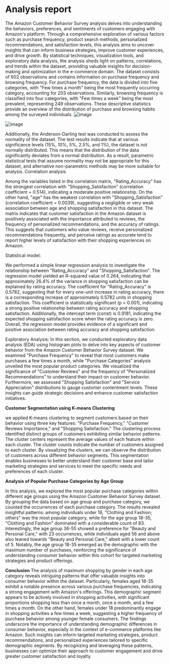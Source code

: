 # Analysis report 

The Amazon Customer Behavior Survey analysis delves into understanding the behaviors, preferences, and sentiments of customers engaging with Amazon's platform. Through a comprehensive exploration of various factors such as purchase frequency, product search methods, personalized recommendations, and satisfaction levels, this analysis aims to uncover insights that can inform business strategies, improve customer experiences, and drive growth. By statistical techniques, visualization tools, and exploratory data analysis, the analysis sheds light on patterns, correlations, and trends within the dataset, providing valuable insights for decision-making and optimization in the e-commerce domain. The dataset consists of 602 observations and contains information on purchase frequency and browsing frequency.
 For purchase frequency, the data is divided into five categories, with "Few times a month" being the most frequently occurring category, accounting for 203 observations. Similarly, browsing frequency is classified into four categories, with "Few times a week" being the most prevalent, representing 249 observations. 
These descriptive statistics provide an overview of the distribution of purchase and browsing habits among the surveyed individuals.
![image](https://github.com/vinodhinidevaraj/amazon_customer_behavior_survey_analysis/assets/145280558/0dc45054-e732-4dd5-a913-6c4f71391022)


![image](https://github.com/vinodhinidevaraj/amazon_customer_behavior_survey_analysis/assets/145280558/eb16f577-be2c-41e3-9f06-a780c74ebbf1)


             
Additionally, the Anderson-Darling test was conducted to assess the normality of the dataset. The test results indicate that at various significance levels (15%, 10%, 5%, 2.5%, and 1%), the dataset is not normally distributed. 
This means that the distribution of the data significantly deviates from a normal distribution.  As a result, parametric statistical tests that assume normality may not be appropriate for this dataset, and alternative non-parametric methods may be more suitable for analysis.
Correlation analysis 

Among the variables listed in the correlation matrix, "Rating_Accuracy" has the strongest correlation with "Shopping_Satisfaction" (correlation coefficient = 0.514), indicating a moderate positive relationship. On the other hand, "age" has the weakest correlation with "Shopping_Satisfaction" (correlation coefficient = 0.0039), suggesting a negligible or very weak association between age and shopping satisfaction in this dataset.
The matrix indicates that customer satisfaction in the Amazon dataset is positively associated with the importance attributed to reviews, the frequency of personalized recommendations, and the accuracy of ratings. This suggests that customers who value reviews, receive personalized recommendations frequently, and perceive ratings as accurate tend to report higher levels of satisfaction with their shopping experiences on Amazon.

Statistical model:


We performed a simple linear regression analysis to investigate the relationship between "Rating_Accuracy" and "Shopping_Satisfaction". The regression model yielded an R-squared value of 0.264, indicating that approximately 26.4% of the variance in shopping satisfaction can be explained by rating accuracy. The coefficient for "Rating_Accuracy" is 0.5782, suggesting that for every one-unit increase in rating accuracy, there is a corresponding increase of approximately 0.5782 units in shopping satisfaction. This coefficient is statistically significant (p < 0.001), indicating a strong positive relationship between rating accuracy and shopping satisfaction. Additionally, the intercept term (const) is 0.9181, indicating the expected shopping satisfaction score when the rating accuracy is zero. Overall, the regression model provides evidence of a significant and positive association between rating accuracy and shopping satisfaction.

Exploratory Analysis:
In this section, we conducted exploratory data analysis (EDA) using histogram plots to delve into key aspects of customer behavior from the Amazon Customer Behavior Survey dataset. We examined "Purchase Frequency" to reveal that most customers make purchases a few times a month, while "Purchase Categories" analysis unveiled the most popular product categories. We visualized the significance of "Customer Reviews" and the frequency of "Personalized Recommendations" to understand their impact on customer behavior. Furthermore, we assessed "Shopping Satisfaction" and "Service Appreciation" distributions to gauge customer contentment levels. These insights can guide strategic decisions and enhance customer satisfaction initiatives.


**Customer Segmentation using K-means Clustering**
                   



                      
we applied K-means clustering to segment customers based on their behavior using three key features: "Purchase Frequency," "Customer Reviews Importance," and "Shopping Satisfaction." The clustering process identified distinct groups of customers exhibiting similar behavior patterns. The cluster centers represent the average values of each feature within each cluster. The cluster counts indicate the number of customers assigned to each cluster. By visualizing the clusters, we can observe the distribution of customers across different behavior segments. This segmentation enables businesses to better understand their customer base and tailor marketing strategies and services to meet the specific needs and preferences of each cluster.



**Analysis of Popular Purchase Categories by Age Group**



 
In this analysis, we explored the most popular purchase categories within different age groups using the Amazon Customer Behavior Survey dataset. By grouping the data based on age group and purchase category, we counted the occurrences of each purchase category. The results revealed insightful patterns: among individuals under 18, "Clothing and Fashion; others" was the most popular category, while for the age group 18-35, "Clothing and Fashion" dominated with a considerable count of 83. Interestingly, the age group 36-55 showed a preference for "Beauty and Personal Care," with 23 occurrences, while individuals aged 56 and above also leaned towards "Beauty and Personal Care," albeit with a lower count of 5. Notably, the age group 18-35 emerged as the demographic with the maximum number of purchases, reinforcing the significance of understanding consumer behavior within this cohort for targeted marketing strategies and product offerings.

**Conclusion**
The analysis of maximum shopping by gender in each age category reveals intriguing patterns that offer valuable insights into consumer behavior within the dataset. Particularly, females aged 18-35 exhibit a notable presence across various purchase frequencies, indicating a strong engagement with Amazon's offerings. This demographic segment appears to be actively involved in shopping activities, with significant proportions shopping less than once a month, once a month, and a few times a month. On the other hand, females under 18 predominantly engage in shopping activities a few times a week, suggesting a higher frequency of purchase behavior among younger female consumers. The findings underscore the importance of understanding demographic differences in consumer behavior, especially in the context of e-commerce platforms like Amazon. Such insights can inform targeted marketing strategies, product recommendations, and personalized experiences tailored to specific demographic segments. By recognizing and leveraging these patterns, businesses can optimize their approach to customer engagement and drive greater customer satisfaction and loyalty.

